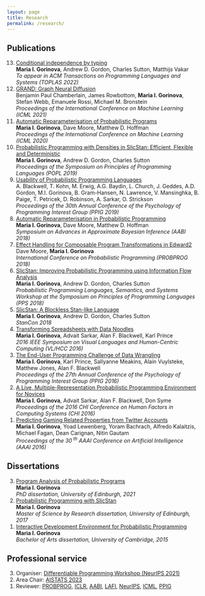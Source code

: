 ```yaml
---
layout: page
title: Research
permalink: /research/
---
```


## Publications
<ol reversed="">
				<li>
        <a class="pubTitle" href="https://arxiv.org/abs/2010.11887">Conditional independence by typing</a><br>
                                <b>Maria I. Gorinova</b>, Andrew D. Gordon, Charles Sutton, Matthijs Vakar<br>
                                <i> <span class="conferenceSlug">To appear in ACM Transactions on Programming Languages and Systems (TOPLAS 2022)</span></i><br>
        </li>			
        <li>
				<a class="pubTitle" href="https://arxiv.org/abs/2106.10934">GRAND: Graph Neural Diffusion</a><br>
				Benjamin Paul Chamberlain, James Rowbottom, <b>Maria I. Gorinova</b>, Stefan Webb, Emanuele Rossi, Michael M. Bronstein<br>
                                <i>Proceedings of the  International Conference on Machine Learning <span class="conferenceSlug">(ICML 2021)</span></i><br>
				</li>
        <li>
				<a class="pubTitle" href="https://proceedings.icml.cc/static/paper_files/icml/2020/271-Paper.pdf">Automatic Reparameterisation of Probabilistic Programs</a><br>
				<b>Maria I. Gorinova</b>, Dave Moore, Matthew D. Hoffman<br>
				<i>Proceedings of the  International Conference on Machine Learning <span class="conferenceSlug">(ICML 2020)</span></i><br>
				</li>
				<li>
				<a class="pubTitle" href="https://arxiv.org/abs/1811.00890">Probabilistic Programming with Densities in SlicStan: Efficient, Flexible and Deterministic</a><br>
				<b>Maria I. Gorinova</b>, Andrew D. Gordon, Charles Sutton<br>
				<i>Proceedings of the Symposium on Principles of Programming Languages <span class="conferenceSlug">(POPL 2019)</span></i><br>
				</li>
				<li>
				<a class="pubTitle" href="https://www.cl.cam.ac.uk/~afb21/publications/PPIG2019-accepted.pdf">Usability of Probabilistic Programming Languages</a><br>
				A. Blackwell, T. Kohn, M. Erwig, A.G. Baydin, L. Church, J. Geddes, A.D. Gordon, M.I. Gorinova, B. Gram-Hansen, N. Lawrence, V. Mansinghka, B. Paige, T. Petricek, D. Robinson, A. Sarkar, O. Strickson<br>
				<i>Proceedings of the 30th Annual Conference of the Psychology of Programming Interest Group (PPIG 2019)</i>
				</li>
				<li>
				<a class="pubTitle" href="http://approximateinference.org/2018/accepted/GorinovaEtAl2018.pdf">Automatic Reparameterisation in Probabilistic Programming</a><br>
				<b>Maria I. Gorinova</b>, Dave Moore, Matthew D. Hoffman<br>
			        <!--<img src="../images/award3.png" style="width:20px; align=" left"=" title="Travel Award">-->
				<i>Symposium on Advances in Approximate Bayesian Inference<span class="conferenceSlug"> (AABI 2018)</span></i><br>
				</li>
				<li>
				<a class="pubTitle" href="https://arxiv.org/abs/1811.06150">Effect Handling for Composable Program Transformations in Edward2</a><br>
				Dave Moore, <b>Maria I. Gorinova</b><br>
				<i>International Conference on Probabilistic Programming (PROBPROG 2018)</i>
				</li>
				<li>
				<a class="pubTitle" href="https://pps2018.soic.indiana.edu/files/2017/12/SlicStanPPS.pdf">SlicStan: Improving Probabilistic Programming using Information Flow Analysis</a><br>
				<b>Maria I. Gorinova</b>, Andrew D. Gordon, Charles Sutton<br>
				<i>Probabilistic Programming Languages, Semantics, and Systems Workshop at the Symposium on Principles of Programming Languages <span class="conferenceSlug">(PPS 2018)</span></i><br>
				</li>
				<li>
				<a class="pubTitle" href="https://github.com/stan-dev/stancon_talks/tree/master/2018/Contributed-Talks/06_gorinova">SlicStan: A Blockless Stan-like Language</a><br>
				<b>Maria I. Gorinova</b>, Andrew D. Gordon, Charles Sutton<br>
				<i>StanCon 2018</i><br>
				</li>
				<li>
				<a class="pubTitle" href="https://www.repository.cam.ac.uk/bitstream/handle/1810/262447/DataNoodles_AM.pdf">Transforming Spreadsheets with Data Noodles</a><br>
				<b>Maria I. Gorinova</b>, Advait Sarkar, Alan F. Blackwell, Karl Prince<br>
				<i>2016 IEEE Symposium on Visual Languages and Human-Centric Computing <span class="conferenceSlug">(VL/HCC 2016)</span></i><br>
				</li>
				<li>
				<a class="pubTitle" href="http://www.ppig.org/sites/default/files/2016-PPIG-27th-Gorinova.pdf">The End-User Programming Challenge of Data Wrangling </a><br>
				<b>Maria I. Gorinova</b>, Karl Prince, Sallyanne Meakins, Alain Vuylsteke, Matthew Jones, Alan F. Blackwell<br>
				<i>Proceedings of the 27th Annual Conference of the Psychology of Programming Interest Group <span class="conferenceSlug">(PPIG 2016)</span></i><br>
				</li>
				<li>
				<a class="pubTitle" href="https://advaitsarkar.github.io/advait.org/files/gorinova_2016_probabilistic.pdf">A Live, Multiple-Representation Probabilistic Programming Environment for Novices</a><br>
				<b>Maria I. Gorinova</b>, Advait Sarkar, Alan F. Blackwell, Don Syme<br>
				<i>Proceedings of the 2016 CHI Conference on Human Factors in Computing Systems <span class="conferenceSlug">(CHI 2016)</span></i><br>
				</li>
				<li>
				<a class="pubTitle" href="http://www.aaai.org/ocs/index.php/AAAI/AAAI16/paper/download/12359/12290">Predicting Gaming Related Properties from Twitter Accounts</a><br>
				<b>Maria I. Gorinova</b>, Yoad Lewenberg, Yoram Bachrach, Alfredo Kalaitzis, Michael Fagan, Dean Carignan, Nitin Gautam<br>
				<i>Proceedings of the 30<sup> th</sup> AAAI Conference on Artificial Intelligence <span class="conferenceSlug">(AAAI 2016)</span></i><br>
				</li>
			</ol>

## Dissertations
<ol reversed="">
<li><a class="pubTitle" href="https://arxiv.org/abs/2204.06868" id="ide">Program Analysis of Probabilistic Programs</a><br>
<b>Maria I. Gorinova</b><br>
<i>PhD dissertation, University of Edinburgh, 2021</i>
</li>
<li><a class="pubTitle" href="files/slicstan.pdf" id="ide">Probabilistic Programming with SlicStan</a><br>
<b>Maria I. Gorinova</b><br>
<!--[MSc(R) Data Science Dissertation Prize](../images/award3.png)--> 
<i>Master of Science by Research dissertation, University of Edinburgh, 2017</i>
</li>
<li><a class="pubTitle" href="files/gorinova_diss.pdf" id="ide">Interactive Development Environment for Probabilistic Programming</a><br>
<b>Maria I. Gorinova</b><br>
<i>Bachelor of Arts dissertation, University of Cambridge, 2015</i>
</li>
</ol>

<!--
## Talks
<ol reversed="">
<li>Probabilistic Programming: The What, Why and How<br>	
	[<a href="files/ppl_intro_slides.pdf">PDF slides</a>]<br>
	<i class="venue">F# eXchange, Keynote, April  2019</i><br>
	<i class="venue">Advances in Programming Languages, Guest Lecture, University of Edinburgh, November 2018</i><br>
</li>
<li>Probabilistic Programming with SlicStan<br>
	[<a href="files/gorinova_slicstan_slides.pdf">PDF slides</a>] [<a href="https://www.youtube.com/watch?v=WTqnehdFNbo">Video</a>]<br>
	<i class="venue">PROBPROG 2018, Invited Talk, October 2018</i><br>
	<i class="venue">StanCon 2018, January 2018</i><br>
	<i class="venue">PPS Workshop at POPL 2018, January 2018</i><br>	
</li>
<li>Data Wrangling for End-Users in Healthcare<br>
	<i class="venue">Microsoft Redmond, May 2016</i>	
</li>
<li>A Live, Multiple-Representation Probabilistic Programming Environment for Novices<br>
	[<a href="files/gorinova_ppide_short_slides.pdf">PDF slides (short)</a>] [<a href="files/gorinova_ppide_long_slides.pdf">PDF slides (long)</a>] [<a href="https://www.youtube.com/watch?v=bmNlM0RnyVg">Video</a>]<br>
	<p class="venue">
	<i>Advances in Programming Languages, Guest Lecture, University of Edinburgh, November 2016</i><br>
	<i>Programming Languages and Software Engineering Group, University of Washington, May 2016</i><br>
	<i>2016 CHI Conference on Human Factors in Computing Systems, May 2016</i><br>
	<i>
		<img src="../images/award3.png" style="width:20px; align=" left"=" title="Young Researcher Prize">
		3<sup>rd</sup> Oxbridge Women in Computer Science Conference, 10 March 2016
	</i></p>			
</li>
<li>Proving Conditional Termination<br>
	[<a href="files/conditional_termination_slides.pdf">PDF slides</a>]<br>
	<p class="venue">
	<i>Program Specification and Verification Group, Imperial College London, 24 February 2016</i><br>
	<i>Vienna Center for Logic and Algorithms, TU Wien, 8 February 2016</i><br>
	<i>RiSE Seminar, IST Austria, 12 November 2015</i><br>
	<i>Software Reliability Lab, ETH Zurich, 9 October 2015</i>			
	</p>
</li>
</ol>
-->

## Professional service
<ol reversed="">
	<li>Organiser: <a href="https://diffprogramming.mit.edu/">Differentiable Programming Workshop (NeurIPS 2021)</a>
	</li>
	<li>Area Chair: <a href="https://aistats.org/">AISTATS 2023</a> </li>
	<li>Reviewer: <a href="https://probprog.cc/">PROBPROG</a>,
		      <a href="https://iclr.cc/">ICLR</a>,
		      <a href="http://approximateinference.org/">AABI</a>,
		      <a href="https://popl21.sigplan.org/home/lafi-2021">LAFI</a>,
		      <a href="https://nips.cc/">NeurIPS</a>,
		      <a href="https://icml.cc/">ICML</a>,
		      <a href="http://www.ppig.org/">PPIG</a></li>

</ol>

